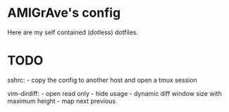 AMIGrAve's config
=================

Here are my self contained (dotless) dotfiles.

TODO
====

sshrc:
    - copy the config to another host and open a tmux session

vim-dirdiff:
    - open read only
    - hide usage
    - dynamic diff window size with maximum height
    - map next previous
